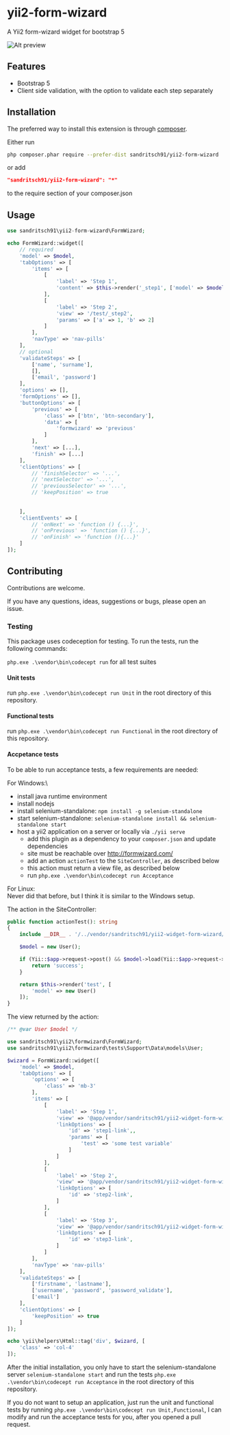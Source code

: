 # yii2-form-wizard

A Yii2 form-wizard widget for bootstrap 5

![Alt preview](preview.png)

## Features

- Bootstrap 5
- Client side validation, with the option to validate each step separately

## Installation

The preferred way to install this extension is through [composer](http://getcomposer.org/download/).

Either run

```bash
php composer.phar require --prefer-dist sandritsch91/yii2-form-wizard
```

or add

```json
"sandritsch91/yii2-form-wizard": "*"
```

to the require section of your composer.json

## Usage

```php
use sandritsch91\yii2-form-wizard\FormWizard;

echo FormWizard::widget([
    // required
    'model' => $model,                                                          // The model to be used in the form
    'tabOptions' => [                                                           // These are the options for the Bootstrap Tab widget                                        
        'items' => [
            [
                'label' => 'Step 1',                                            // The label of the tab, if omitted, a default-label will be used (Step 1, Step 2, ...)
                'content' => $this->render('_step1', ['model' => $model]),      // Either the content of the tab
            ],
            [
                'label' => 'Step 2',
                'view' => '/test/_step2',                                       // or a view to be rendered. $model and $form are passed to the view
                'params' => ['a' => 1, 'b' => 2]                                // Pass additional parameters to the view
            ]
        ],
        'navType' => 'nav-pills'
    ],
    // optional
    'validateSteps' => [                                                        // Optional, pass the fields to be validated for each step.                 
        ['name', 'surname'],
        [],                                                                     // Leave array empty if no validation is needed  
        ['email', 'password']
    ],
    'options' => [],                                                            // Wizard-container html options
    'formOptions' => [],                                                        // Form html options
    'buttonOptions' => [                                                        // Button html options
        'previous' => [
            'class' => ['btn', 'btn-secondary'],
            'data' => [
                'formwizard' => 'previous'                                      // If you change this, make sure the clientOptions match
            ]
        ],
        'next' => [...],
        'finish' => [...]
    ],
    'clientOptions' => [                                                        // Client options for the form wizard, if you need to change them
        // 'finishSelector' => '...',
        // 'nextSelector' => '...',
        // 'previousSelector' => '...',
        // 'keepPosition' => true                                               // Keep scroll position on step change.
                                                                                // Set to false to disable, or pass a selector if you have a custom scroll container.
                                                                                // Defaults to true.
    ],
    'clientEvents' => [                                                         // Client events for the form wizard
        // 'onNext' => 'function () {...}',
        // 'onPrevious' => 'function () {...}',
        // 'onFinish' => 'function (){...}'
    ]
]);
```

## Contributing

Contributions are welcome.

If you have any questions, ideas, suggestions or bugs, please open an issue.

### Testing

This package uses codeception for testing. To run the tests, run the following commands:

```php.exe .\vendor\bin\codecept run``` for all test suites

#### Unit tests

run ```php.exe .\vendor\bin\codecept run Unit``` in the root directory of this repository.

#### Functional tests

run ```php.exe .\vendor\bin\codecept run Functional``` in the root directory of this repository.

#### Accpetance tests

To be able to run acceptance tests, a few requirements are needed:

For Windows:\

- install java runtime environment
- install nodejs
- install selenium-standalone: `npm install -g selenium-standalone`
- start selenium-standalone: `selenium-standalone install && selenium-standalone start`
- host a yii2 application on a server or locally via ```./yii serve```
    - add this plugin as a dependency to your ```composer.json``` and update dependencies
    - site must be reachable over http://formwizard.com/
    - add an action ```actionTest``` to the ```SiteController```, as described below
    - this action must return a view file, as described below
    - run ```php.exe .\vendor\bin\codecept run Acceptance```

For Linux:  
Never did that before, but I think it is similar to the Windows setup.

The action in the SiteController:

```php
public function actionTest(): string
{
    include __DIR__ . '/../vendor/sandritsch91/yii2-widget-form-wizard/tests/Support/Data/models/User.php';

    $model = new User();

    if (Yii::$app->request->post() && $model->load(Yii::$app->request->post()) && $model->validate()) {
        return 'success';
    }

    return $this->render('test', [
        'model' => new User()
    ]);
}
```

The view returned by the action:

```php
/** @var User $model */

use sandritsch91\yii2\formwizard\FormWizard;
use sandritsch91\yii2\formwizard\tests\Support\Data\models\User;

$wizard = FormWizard::widget([
    'model' => $model,
    'tabOptions' => [
        'options' => [
            'class' => 'mb-3'
        ],
        'items' => [
            [
                'label' => 'Step 1',
                'view' => '@app/vendor/sandritsch91/yii2-widget-form-wizard/tests/Support/Data/views/site/step1',
                'linkOptions' => [
                    'id' => 'step1-link',,
                    'params' => [
                        'test' => 'some test variable'
                    ]
                ]
            ],
            [
                'label' => 'Step 2',
                'view' => '@app/vendor/sandritsch91/yii2-widget-form-wizard/tests/Support/Data/views/site/step2',
                'linkOptions' => [
                    'id' => 'step2-link',
                ]
            ],
            [
                'label' => 'Step 3',
                'view' => '@app/vendor/sandritsch91/yii2-widget-form-wizard/tests/Support/Data/views/site/step3',
                'linkOptions' => [
                    'id' => 'step3-link',
                ]
            ]
        ],
        'navType' => 'nav-pills'
    ],
    'validateSteps' => [
        ['firstname', 'lastname'],
        ['username', 'password', 'password_validate'],
        ['email']
    ],
    'clientOptions' => [
        'keepPosition' => true
    ]
]);

echo \yii\helpers\Html::tag('div', $wizard, [
    'class' => 'col-4'
]);
```

After the initial installation, you only have to start the selenium-standalone server ```selenium-standalone start```
and run the tests ```php.exe .\vendor\bin\codecept run Acceptance``` in the root directory of this repository.

If you do not want to setup an application, just run the unit and functional tests by
running ```php.exe .\vendor\bin\codecept run Unit,Functional```, I can modify and run the acceptance tests for you,
after you opened a pull request.

